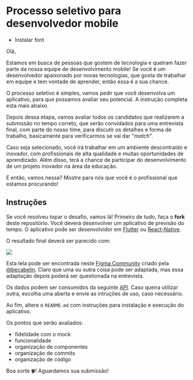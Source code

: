 # Processo seletivo para desenvolvedor mobile

* Instalar font

Olá,

Estamos em busca de pessoas que gostem de tecnologia e queiram fazer parte da nossa equipe de desenvolvimento mobile! Se você é um desenvolvedor apaixonado por novas tecnologias, que gosta de trabalhar em equipe e tem vontade de aprender, então essa é a sua chance.

O processo seletivo é simples, vamos pedir que você desenvolva um aplicativo, para que possamos avaliar seu potencial. A instrução completa esta mais abaixo.

Depois dessa etapa, vamos avaliar todos os candidatos que realizarem a submissão no tempo correto, que serão convidados para uma entrevista final, com parte do nosso time, para discutir os detalhes e forma de  trabalho, basicamente para verificarmos se vai dar "_match_".

Caso seja selecionado, você irá trabalhar em um ambiente descontraído e inovador, com profissionais de alta qualidade e muitas oportunidades de aprendizado. Além disso, terá a chance de participar do desenvolvimento de um projeto inovador na área da educação.

E então, vamos nessa? Mostre para nós que você é o profissional que estamos procurando!

## Instruções

Se você resolveu topar o desafio, vamos lá! Primeiro de tudo, faça o **fork** deste repositório. Você deverá desenvolver um aplicativo de previsão do tempo. O aplicativo pode ser desenvolvidor em [Flutter](https://flutter.dev/) ou [React-Native](https://reactnative.dev/).

O resultado final deverá ser parecido com:

![](images/thumbnail-figma.png)

Esta tela pode ser encontrada neste [Figma Community](https://www.figma.com/community/file/1158928016905524023) criado pela [@becabelin](https://www.figma.com/@becabelin). Claro que uma ou outra coisa pode ser adaptada, mas essa adaptação depois poderá ser questionada na entrevista.

Os dados podem ser consumidos da seguinte [API](https://api.hgbrasil.com/weather). Caso queira utilizar outra, escolha uma aberta e envie as intruções de uso, caso necessário.

Ao fim, altere o `README.md` com instruções para instalação e execução do aplicativo.

Os pontos que serão avaliados:

- fidelidade com o mock
- funcionalidade
- organização de componentes
- organização de commits
- organização de código

Boa sorte 🍀! Aguardamos sua submissão!
